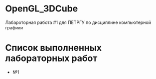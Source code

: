# OpenGL_3DCube
Лабароторная работа #1 для ПЕТРГУ по дисциплине компьютерной графики

# Список выполненных лабораторных работ
- №1 
